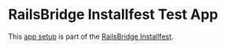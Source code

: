 # RailsBridge Installfest Test App

This [app setup](http://installfest.railsbridge.org/installfest/create_a_rails_app) is part of the [RailsBridge Installfest](http://installfest.railsbridge.org/installfest/).
